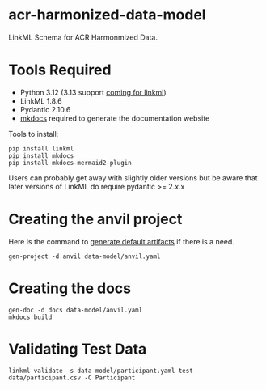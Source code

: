 # acr-harmonized-data-model
LinkML Schema for ACR Harmonmized Data. 

# Tools Required
* Python 3.12 (3.13 support [coming for linkml](https://github.com/linkml/linkml-runtime/pull/345))
* LinkML 1.8.6
* Pydantic 2.10.6
* [mkdocs](https://www.mkdocs.org/) required to generate the documentation website

Tools to install:
```
pip install linkml
pip install mkdocs
pip install mkdocs-mermaid2-plugin
```

Users can probably get away with slightly older versions but be aware that later versions of LinkML do require pydantic >= 2.x.x

# Creating the anvil project
Here is the command to [generate default artifacts](https://linkml.io/linkml/generators/project-generator.html) if there is a need. 

```
gen-project -d anvil data-model/anvil.yaml
```

# Creating the docs
```
gen-doc -d docs data-model/anvil.yaml
mkdocs build
```

# Validating Test Data
```
linkml-validate -s data-model/participant.yaml test-data/participant.csv -C Participant
```

